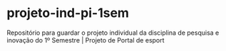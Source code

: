 # projeto-ind-pi-1sem
Repositório para guardar o projeto individual da disciplina de pesquisa e inovação do 1º Semestre | Projeto de Portal de esport
